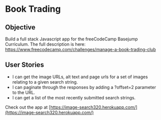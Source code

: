 # Book Trading

Objective 
------

Build a full stack Javascript app for the freeCodeCamp Basejump Curriculum. 
The full description is here: https://www.freecodecamp.com/challenges/manage-a-book-trading-club

User Stories
------

* I can get the image URLs, alt text and page urls for a set of images relating to a given search string.
* I can paginate through the responses by adding a ?offset=2 parameter to the URL.
* I can get a list of the most recently submitted search strings.

Check out the app at [https://image-search320.herokuapp.com/](https://image-search320.herokuapp.com/)